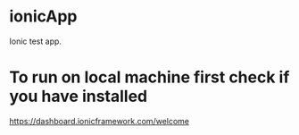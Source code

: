 # ionicApp
Ionic test app.

# To run on local machine first check if you have installed 
  https://dashboard.ionicframework.com/welcome


